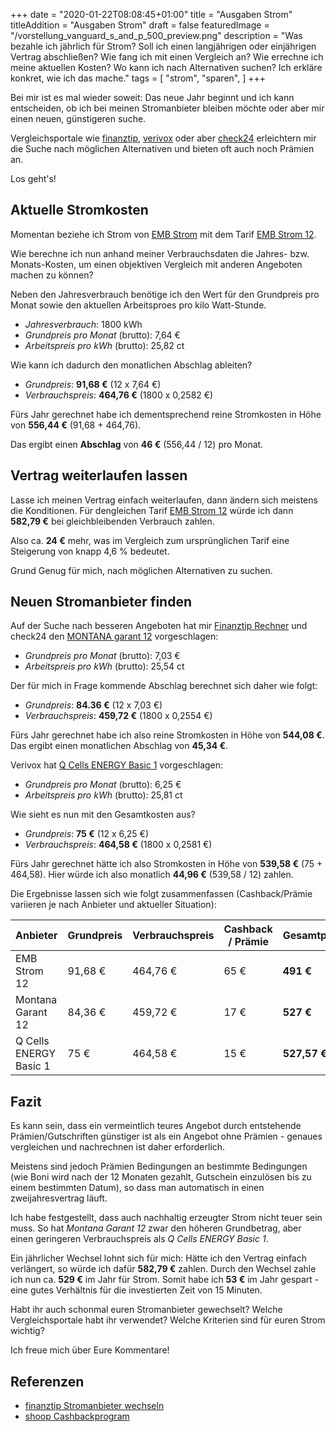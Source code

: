 +++
date = "2020-01-22T08:08:45+01:00"
title = "Ausgaben Strom"
titleAddition = "Ausgaben Strom"
draft = false
featuredImage = "/vorstellung_vanguard_s_and_p_500_preview.png"
description = "Was bezahle ich jährlich für Strom? Soll ich einen langjährigen oder einjährigen Vertrag abschließen? Wie fang ich mit einen Vergleich an? Wie errechne ich meine aktuellen Kosten? Wo kann ich nach Alternativen suchen? Ich erkläre konkret, wie ich das mache."
tags = [
    "strom",
    "sparen",
]
+++

Bei mir ist es mal wieder soweit: Das neue Jahr beginnt und ich kann entscheiden, ob ich bei meinen Stromanbieter
bleiben möchte oder aber mir einen neuen, günstigeren suche.

Vergleichsportale wie [finanztip](https://www.finanztip.de/stromanbieter-wechseln/ "finanztip"),
[verivox](https://www.verivox.de/ "verivox") oder aber
[check24](https://www.check24.de/ "check24") erleichtern mir die Suche nach möglichen Alternativen und bieten oft auch noch Prämien an.

Los geht's!


## Aktuelle Stromkosten

Momentan beziehe ich Strom von [EMB Strom](https://www.emb-gmbh.de/ "EMB Strom") mit dem Tarif [EMB Strom 12](https://www.emb-gmbh.de/privatkunden/aktion/stromwechsel "EMB Strom 12").

Wie berechne ich nun anhand meiner Verbrauchsdaten die Jahres- bzw. Monats-Kosten, um einen objektiven Vergleich mit anderen Angeboten
machen zu können?

Neben den Jahresverbrauch benötige
ich den Wert für den Grundpreis pro Monat sowie den aktuellen Arbeitsproes pro kilo Watt-Stunde.


- *Jahresverbrauch*: 1800 kWh
- *Grundpreis pro Monat* (brutto): 7,64 €
- *Arbeitspreis pro kWh* (brutto): 25,82 ct


Wie kann ich dadurch den monatlichen Abschlag ableiten?


- *Grundpreis*: **91,68 €** (12 x 7,64 €)
- *Verbrauchspreis*: **464,76 €** (1800 x 0,2582 €)


Fürs Jahr gerechnet habe ich dementsprechend reine Stromkosten in Höhe von **556,44 €** (91,68 + 464,76).


Das ergibt einen **Abschlag** von **46 €** (556,44 / 12) pro Monat.


## Vertrag weiterlaufen lassen

Lasse ich meinen Vertrag einfach weiterlaufen, dann ändern sich meistens die Konditionen. Für dengleichen Tarif
 [EMB Strom 12](https://www.emb-gmbh.de/privatkunden/produktergebnisseite "EMB Strom 12")
würde ich dann **582,79 €** bei gleichbleibenden Verbrauch zahlen.


Also ca. **24 €** mehr, was im Vergleich zum ursprünglichen Tarif eine Steigerung von knapp 4,6 % bedeutet.


Grund Genug für mich, nach möglichen Alternativen zu suchen.


## Neuen Stromanbieter finden

Auf der Suche nach besseren Angeboten hat mir
[Finanztip Rechner](https://www.finanztip.de/stromanbieter-wechseln/ "Finanztip Rechner") und
check24 den [MONTANA garant 12](https://www.montana-energie.de/privatkunden/strom/stromtarife/ "MONTANA garant 12") vorgeschlagen:


- *Grundpreis pro Monat* (brutto): 7,03 €
- *Arbeitspreis pro kWh* (brutto): 25,54 ct


Der für mich in Frage kommende Abschlag berechnet sich daher wie folgt:


- *Grundpreis*: **84.36 €** (12 x 7,03 €)
- *Verbrauchspreis*: **459,72 €** (1800 x 0,2554 €)


Fürs Jahr gerechnet habe ich also reine Stromkosten in Höhe von **544,08 €**. Das ergibt einen monatlichen Abschlag von **45,34 €**.


Verivox hat [Q Cells ENERGY Basic 1](https://www.gruenwelt.de/gruenstrom-classic.html "Grünwelt grünstrom classic")
vorgeschlagen:


- *Grundpreis pro Monat* (brutto): 6,25 €
- *Arbeitspreis pro kWh* (brutto): 25,81 ct


Wie sieht es nun mit den Gesamtkosten aus?


- *Grundpreis*: **75 €** (12 x 6,25 €)
- *Verbrauchspreis*: **464,58 €** (1800 x 0,2581 €)


Fürs Jahr gerechnet hätte ich also Stromkosten in Höhe von **539,58 €** (75 + 464,58).
Hier würde ich also monatlich **44,96 €** (539,58 / 12) zahlen.


Die Ergebnisse lassen sich wie folgt zusammenfassen (Cashback/Prämie variieren je nach Anbieter und aktueller Situation):


Anbieter                | Grundpreis | Verbrauchspreis | Cashback / Prämie | Gesamtpreis  | monatlicher Abschlag
:---------------------- | ---------- | --------------- | ----------------- | ------------ | -------------------
EMB Strom 12            | 91,68 €    | 464,76 €        | 65 €              | **491 €**    | 40
Montana Garant 12       | 84,36 €    | 459,72 €        | 17 €              | **527 €**    | 44,09
Q Cells ENERGY Basic 1  | 75 €       | 464,58 €        | 15 €              | **527,57 €** | 43,71


## Fazit

Es kann sein, dass ein vermeintlich teures Angebot durch entstehende Prämien/Gutschriften günstiger ist als ein Angebot
ohne Prämien - genaues vergleichen und nachrechnen ist daher erforderlich.


Meistens sind jedoch Prämien Bedingungen an bestimmte Bedingungen (wie Boni wird nach der 12 Monaten gezahlt, Gutschein
einzulösen bis zu einem bestimmten Datum), so dass
man automatisch in einen zweijahresvertrag läuft.


Ich habe festgestellt, dass auch nachhaltig erzeugter Strom  nicht teuer sein muss. So hat *Montana Garant 12* zwar
den höheren Grundbetrag, aber einen geringeren Verbrauchspreis als *Q Cells ENERGY Basic 1*.


Ein jährlicher Wechsel lohnt sich für mich: Hätte ich den Vertrag  einfach verlängert, so würde ich dafür **582,79 €** zahlen.
Durch den Wechsel zahle ich nun ca. **529 €** im Jahr für Strom. Somit habe ich **53 €** im Jahr gespart - eine gutes
Verhältnis für die investierten Zeit von 15 Minuten.


Habt ihr auch schonmal euren Stromanbieter gewechselt? Welche Vergleichsportale habt ihr verwendet? Welche Kriterien
sind für euren Strom wichtig?


Ich freue mich über Eure Kommentare!


## Referenzen

- [finanztip Stromanbieter wechseln](https://www.finanztip.de/stromanbieter-wechseln/ "finanztip Stromanbieter wechseln")
- [shoop Cashbackprogram](https://www.shoop.de/ "shoop Cashbackprogram")

